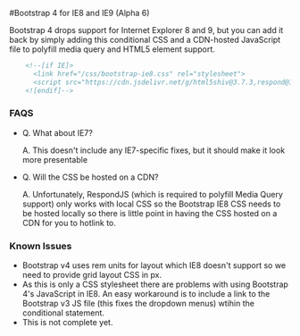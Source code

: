#Bootstrap 4 for IE8 and IE9 (Alpha 6)

Bootstrap 4 drops support for Internet Explorer 8 and 9, but you can add it back by simply adding this conditional CSS and a CDN-hosted JavaScript file to polyfill media query and HTML5 element support.

```html
    <!--[if IE]>
      <link href="/css/bootstrap-ie8.css" rel="stylesheet">
      <script src="https://cdn.jsdelivr.net/g/html5shiv@3.7.3,respond@1.4.2"></script>
    <![endif]-->
```


### FAQS

* Q. What about IE7?

  A. This doesn't include any IE7-specific fixes, but it should make it look more presentable 

* Q. Will the CSS be hosted on a CDN?

  A. Unfortunately, RespondJS (which is required to polyfill Media Query support) only works with local CSS so the Bootstrap IE8 CSS needs to be hosted locally so there is little point in having the CSS hosted on a CDN for you to hotlink to. 

### Known Issues
- Bootstrap v4 uses rem units for layout which IE8 doesn't support so we need to provide grid layout CSS in px.
- As this is only a CSS stylesheet there are problems with using Bootstrap 4's JavaScript in IE8. An easy workaround is to include a link to the Bootstrap v3 JS file (this fixes the dropdown menus) wtihin the conditional statement.
- This is not complete yet.
